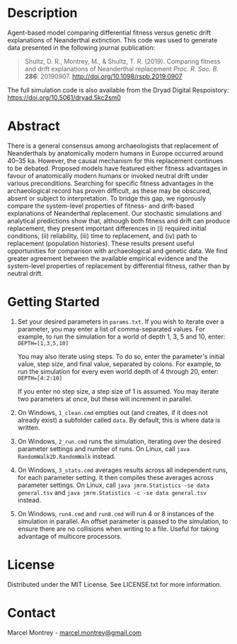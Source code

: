# Description
Agent-based model comparing differential fitness versus genetic drift explanations of Neanderthal extinction. This code was used to generate data presented in the following journal publication:
> Shultz, D. R., Montrey, M., & Shultz, T. R. (2019). Comparing fitness and drift explanations of Neanderthal replacement *Proc. R. Soc. B.* **286**: 20190907. http://doi.org/10.1098/rspb.2019.0907

The full simulation code is also available from the Dryad Digital Respoistory: https://doi.org/10.5061/dryad.5kc2sm0

# Abstract
There is a general consensus among archaeologists that replacement of Neanderthals by anatomically modern humans in Europe occurred around 40–35 ka. However, the causal mechanism for this replacement continues to be debated. Proposed models have featured either fitness advantages in favour of anatomically modern humans or invoked neutral drift under various preconditions. Searching for specific fitness advantages in the archaeological record has proven difficult, as these may be obscured, absent or subject to interpretation. To bridge this gap, we rigorously compare the system-level properties of fitness- and drift-based explanations of Neanderthal replacement. Our stochastic simulations and analytical predictions show that, although both fitness and drift can produce replacement, they present important differences in (i) required initial conditions, (ii) reliability, (iii) time to replacement, and (iv) path to replacement (population histories). These results present useful opportunities for comparison with archaeological and genetic data. We find greater agreement between the available empirical evidence and the system-level properties of replacement by differential fitness, rather than by neutral drift.

# Getting Started
1. Set your desired parameters in `params.txt`. If you wish to iterate over a parameter, you may enter a list of comma-separated values. For example, to run the simulation for a world of depth 1, 3, 5 and 10, enter:
	`DEPTH=[1,3,5,10]`

	You may also iterate using steps. To do so, enter the parameter's initial value, step size, and final value, separated by colons. For example, to run the simulation for every even world depth of 4 through 20, enter:
	`DEPTH=[4:2:10]`

	If you enter no step size, a step size of 1 is assumed. You may iterate two parameters at once, but these will increment in parallel.

2. On Windows, `1_clean.cmd` empties out (and creates, if it does not already exist) a subfolder called `data`. By default, this is where data is written.

3. On Windows, `2_run.cmd` runs the simulation, iterating over the desired parameter settings and number of runs. On Linux, call `java RandomWalk2D.RandomWalk` instead.

4. On Windows, `3_stats.cmd` averages results across all independent runs, for each parameter setting. It then compiles these averages across parameter settings. On Linux, call `java jmrm.Statistics -se data general.tsv` and `java jmrm.Statistics -c -se data general.tsv` instead.

5. On Windows, `run4.cmd` and `run8.cmd` will run 4 or 8 instances of the simulation in parallel. An offset parameter is passed to the simulation, to ensure there are no collisions when writing to a file. Useful for taking advantage of multicore processors.

# License
Distributed under the MIT License. See LICENSE.txt for more information.

# Contact
Marcel Montrey - marcel.montrey@gmail.com
